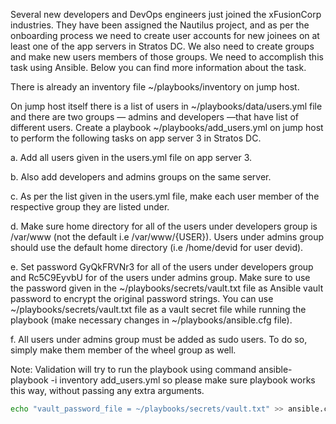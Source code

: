 Several new developers and DevOps engineers just joined the xFusionCorp industries. They have been assigned the Nautilus project, and as per the onboarding process we need to create user accounts for new joinees on at least one of the app servers in Stratos DC. We also need to create groups and make new users members of those groups. We need to accomplish this task using Ansible. Below you can find more information about the task.


There is already an inventory file ~/playbooks/inventory on jump host.


On jump host itself there is a list of users in ~/playbooks/data/users.yml file and there are two groups — admins and developers —that have list of different users. Create a playbook ~/playbooks/add_users.yml on jump host to perform the following tasks on app server 3 in Stratos DC.


a. Add all users given in the users.yml file on app server 3.


b. Also add developers and admins groups on the same server.


c. As per the list given in the users.yml file, make each user member of the respective group they are listed under.


d. Make sure home directory for all of the users under developers group is /var/www (not the default i.e /var/www/{USER}). Users under admins group should use the default home directory (i.e /home/devid for user devid).


e. Set password GyQkFRVNr3 for all of the users under developers group and Rc5C9EyvbU for of the users under admins group. Make sure to use the password given in the ~/playbooks/secrets/vault.txt file as Ansible vault password to encrypt the original password strings. You can use ~/playbooks/secrets/vault.txt file as a vault secret file while running the playbook (make necessary changes in ~/playbooks/ansible.cfg file).


f. All users under admins group must be added as sudo users. To do so, simply make them member of the wheel group as well.


Note: Validation will try to run the playbook using command ansible-playbook -i inventory add_users.yml so please make sure playbook works this way, without passing any extra arguments.

```bash
echo "vault_password_file = ~/playbooks/secrets/vault.txt" >> ansible.cfg
```